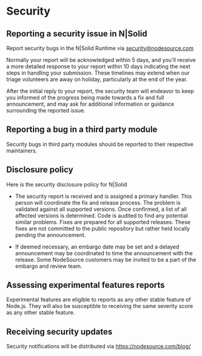 # Security

## Reporting a security issue in N|Solid

Report security bugs in the N|Solid Runtime via <security@nodesource.com>

Normally your report will be acknowledged within 5 days, and you'll receive
a more detailed response to your report within 10 days indicating the
next steps in handling your submission. These timelines may extend when
our triage volunteers are away on holiday, particularly at the end of the
year.

After the initial reply to your report, the security team will endeavor to keep
you informed of the progress being made towards a fix and full announcement,
and may ask for additional information or guidance surrounding the reported
issue.

## Reporting a bug in a third party module

Security bugs in third party modules should be reported to their respective
maintainers.

## Disclosure policy

Here is the security disclosure policy for N|Solid

* The security report is received and is assigned a primary handler. This
  person will coordinate the fix and release process. The problem is validated
  against all supported versions. Once confirmed, a list of all affected
  versions is determined. Code is audited to find any potential similar
  problems. Fixes are prepared for all supported releases.
  These fixes are not committed to the public repository but rather held locally
  pending the announcement.

* If deemed necessary, an embargo date may be set and a delayed announcement
  may be coordinated to time the announcement with the release. Some NodeSource
  customers may be invited to be a part of the embargo and review team.

## Assessing experimental features reports

Experimental features are eligible to reports as any other stable feature of
Node.js. They will also be susceptible to receiving the same severity score
as any other stable feature.

## Receiving security updates

Security notifications will be distributed via <https://nodesource.com/blog/>
